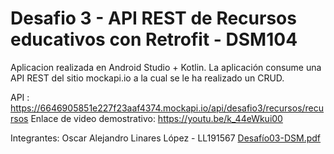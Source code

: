 <h1>Desafio 3 - API REST de Recursos educativos con Retrofit - DSM104</h1>

Aplicacion realizada en Android Studio + Kotlin. La aplicación consume una API REST del sitio mockapi.io a la cual se le ha realizado un CRUD.

API : https://6646905851e227f23aaf4374.mockapi.io/api/desafio3/recursos/recursos 
Enlace de video demostrativo: https://youtu.be/k_44eWkui00

Integrantes: Oscar Alejandro Linares López - LL191567
[Desafío03-DSM.pdf](https://github.com/Linareswst/Desafio3DSM/files/15343353/Desafio03-DSM.pdf)
